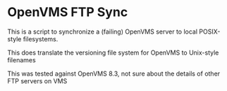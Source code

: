 # OpenVMS FTP Sync
This is a script to synchronize a (failing) OpenVMS server to local POSIX-style filesystems.

This does translate the versioning file system for OpenVMS to Unix-style filenames

This was tested against OpenVMS 8.3, not sure about the details of other FTP servers on VMS